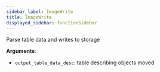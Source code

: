 ```yaml
---
sidebar_label: ImageWrite
title: ImageWrite
displayed_sidebar: functionSidebar
---
```


Parse table data and writes to storage

**Arguments**:

- `output_table_data_desc`: table describing objects moved

